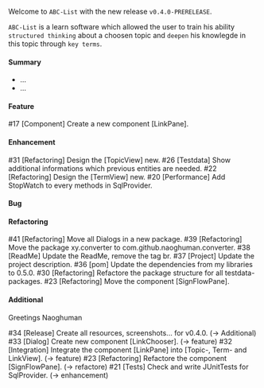 Welcome to `ABC-List` with the new release `v0.4.0-PRERELEASE`.

`ABC-List` is a learn software which allowed the user to train his ability 
`structured thinking` about a choosen topic and `deepen` his knowlegde in this 
topic through `key terms`.



#### Summary
* ...
* ...



#### Feature
#17 [Component] Create a new component [LinkPane].



#### Enhancement
#31 [Refactoring] Design the [TopicView] new.
#26 [Testdata] Show additional informations which previous entities are needed.
#22 [Refactoring] Design the [TermView] new.
#20 [Performance] Add StopWatch to every methods in SqlProvider.



#### Bug



#### Refactoring
#41 [Refactoring] Move all Dialogs in a new package.
#39 [Refactoring] Move the package xy.converter to com.github.naoghuman.converter.
#38 [ReadMe] Update the ReadMe, remove the tag br.
#37 [Project] Update the project description.
#36 [pom] Update the dependencies from my libraries to 0.5.0.
#30 [Refactoring] Refactore the package structure for all testdata-packages.
#23 [Refactoring] Move the component [SignFlowPane].



#### Additional



Greetings
Naoghuman



[//]: # (Issues which will be integrated in this release)
#34 [Release] Create all resources, screenshots... for v0.4.0.   (-> Additional)
#33 [Dialog] Create new component [LinkChooser].  (-> feature)
#32 [Integration] Integrate the component [LinkPane] into [Topic-, Term- and LinkView]. (-> feature)
#23 [Refactoring] Refactore the component [SignFlowPane]. (-> refactore)
#21 [Tests] Check and write JUnitTests for SqlProvider. (-> enhancement)


[//]: # (Links)

